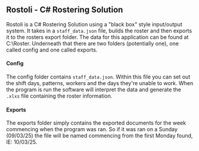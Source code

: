 ## Rostoli - C# Rostering Solution

Rostoli is a C# Rostering Solution using a "black box" style input/output system. It takes in a `staff_data.json` file, builds the roster and then exports it to the rosters export folder. The data for this application can be found at C:\Roster. Underneath that there are two folders (potentially one), one called config and one called exports. 

#### Config

The config folder contains `staff_data.json`. Within this file you can set out the shift days, patterns, workers and the days they're unable to work. When the program is run the software will interpret the data and generate the `.xlxs` file containing the roster information.

#### Exports
The exports folder simply contains the exported documents for the week commencing when the program was ran. So if it was ran on a Sunday (09/03/25) the file will be named commencing from the first Monday found, IE: 10/03/25. 
